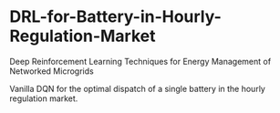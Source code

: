 # DRL-for-Battery-in-Hourly-Regulation-Market
Deep Reinforcement Learning Techniques for Energy Management of Networked Microgrids 

Vanilla DQN for the optimal dispatch of a single battery in the hourly regulation market.
